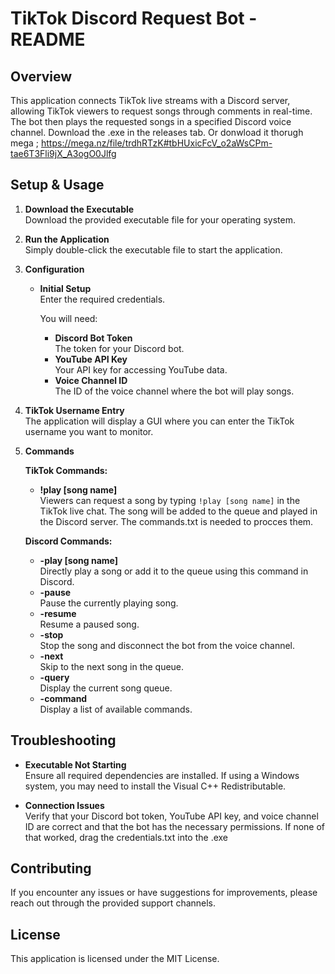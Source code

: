 # TikTok Discord Request Bot - README

## Overview

This application connects TikTok live streams with a Discord server, allowing TikTok viewers to request songs through comments in real-time. The bot then plays the requested songs in a specified Discord voice channel.
Download the .exe in the releases tab. Or donwload it thorugh mega ; https://mega.nz/file/trdhRTzK#tbHUxicFcV_o2aWsCPm-tae6T3Fli9jX_A3ogO0Jlfg

## Setup & Usage

1. **Download the Executable**  
   Download the provided executable file for your operating system.

2. **Run the Application**  
   Simply double-click the executable file to start the application.

3. **Configuration**

   * **Initial Setup**  
     Enter the required credentials.

     You will need:
     * **Discord Bot Token**  
       The token for your Discord bot.
     * **YouTube API Key**  
       Your API key for accessing YouTube data.
     * **Voice Channel ID**  
       The ID of the voice channel where the bot will play songs.
      

4. **TikTok Username Entry**  
   The application will display a GUI where you can enter the TikTok username you want to monitor.

5. **Commands**

   **TikTok Commands:**
   * **!play [song name]**  
     Viewers can request a song by typing `!play [song name]` in the TikTok live chat. The song will be added to the queue and played in the Discord server. The commands.txt is needed to procces them.

   **Discord Commands:**
   * **-play [song name]**  
     Directly play a song or add it to the queue using this command in Discord.
   * **-pause**  
     Pause the currently playing song.
   * **-resume**  
     Resume a paused song.
   * **-stop**  
     Stop the song and disconnect the bot from the voice channel.
   * **-next**  
     Skip to the next song in the queue.
   * **-query**  
     Display the current song queue.
   * **-command**  
     Display a list of available commands.

## Troubleshooting

* **Executable Not Starting**  
  Ensure all required dependencies are installed. If using a Windows system, you may need to install the Visual C++ Redistributable.

* **Connection Issues**  
  Verify that your Discord bot token, YouTube API key, and voice channel ID are correct and that the bot has the necessary permissions. If none of that worked, drag the credentials.txt into the .exe

## Contributing

If you encounter any issues or have suggestions for improvements, please reach out through the provided support channels.

## License

This application is licensed under the MIT License.
